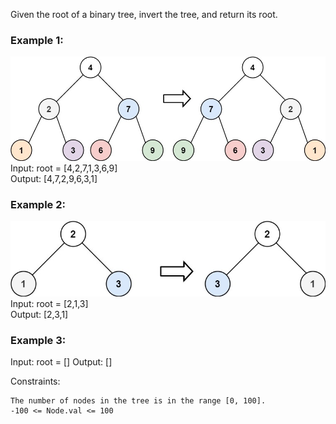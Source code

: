 Given the root of a binary tree, invert the tree, and return its root.

### Example 1:
![Ex1](./assets/invert1-tree.jpg)
Input: root = [4,2,7,1,3,6,9]  
Output: [4,7,2,9,6,3,1]  

### Example 2:
![Ex1](./assets/invert2-tree.jpg)
Input: root = [2,1,3]  
Output: [2,3,1]  

### Example 3:

Input: root = []
Output: []



Constraints:

    The number of nodes in the tree is in the range [0, 100].
    -100 <= Node.val <= 100

